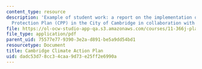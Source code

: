```yaml
---
content_type: resource
description: 'Example of student work: a report on the implementation of the Climate
  Protection Plan (CPP) in the City of Cambridge in collaboration with MIT.'
file: https://ol-ocw-studio-app-qa.s3.amazonaws.com/courses/11-366j-planning-for-sustainable-development-spring-2006/dadc53d78cc34caa9d73e25ff2e6990a_final2004.pdf
file_type: application/pdf
parent_uid: 75577e77-9390-3e2a-d891-be5a9dd54bd1
resourcetype: Document
title: Cambridge Climate Action Plan
uid: dadc53d7-8cc3-4caa-9d73-e25ff2e6990a
---
```

